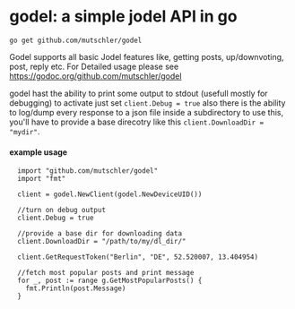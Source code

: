 # godel: a simple jodel API in go


```go get github.com/mutschler/godel```


Godel supports all basic Jodel features like, getting posts, up/downvoting, post, reply etc. For Detailed usage please see https://godoc.org/github.com/mutschler/godel

godel hast the ability to print some output to stdout (usefull mostly for debugging) to activate just set `client.Debug = true` also there is the ability to log/dump every response to a json file inside a subdirectory to use this, you'll have to provide a base direcotry like this `client.DownloadDir = "mydir"`.

#### example usage

```
  import "github.com/mutschler/godel"
  import "fmt"

  client = godel.NewClient(godel.NewDeviceUID())

  //turn on debug output
  client.Debug = true

  //provide a base dir for downloading data
  client.DownloadDir = "/path/to/my/dl_dir/"

  client.GetRequestToken("Berlin", "DE", 52.520007, 13.404954)  

  //fetch most popular posts and print message  
  for _, post := range g.GetMostPopularPosts() {  
    fmt.Println(post.Message)  
  }
```
